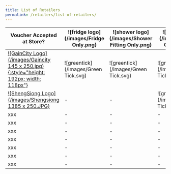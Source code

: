 ```yaml
---
title: List of Retailers
permalink: /retailers/list-of-retailers/
---
```


|Voucher Accepted at Store?| ![fridge logo](/images/Fridge Only.png)  | ![shower logo](/images/Shower Fitting Only.png) | ![LED logo](/images/LED Only.png)
|--|--|--|--|
| [![GainCity Logo](/images/Gaincity 145 x 250.jpg){:style="height: 192px; width: 118px"}](https://www.gaincity.com/customer-service/store-locations) | ![greentick](/images/Green Tick.svg) |![greentick](/images/Green Tick.svg)|![greentick](/images/Green Tick.svg)
| [![ShengSiong Logo](/images/Shengsiong 1385 x 250.JPG)](https://corporate.shengsiong.com.sg/store-locator/) |-|-|![greentick](/images/Green Tick.svg)|
|xxx|-|-|-
|xxx|-|-|-
|xxx|-|-|-
|xxx|-|-|-
|xxx|-|-|-
|xxx|-|-|-
|xxx|-|-|-
